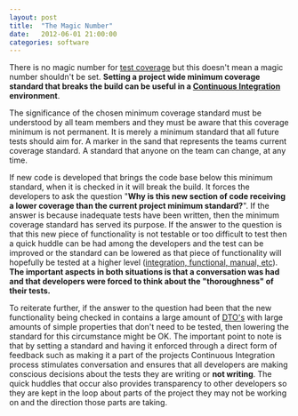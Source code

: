 ```yaml
---
layout: post
title:  "The Magic Number"
date:   2012-06-01 21:00:00
categories: software
---
```

There is no magic number for [test coverage](http://martinfowler.com/bliki/TestCoverage.html) but this doesn't mean a magic number shouldn't be set. **Setting a project wide minimum coverage standard that breaks the build can be useful in a [Continuous Integration](http://martinfowler.com/articles/continuousIntegration.html) environment**.

<!--more-->

The significance of the chosen minimum coverage standard must be understood by all team members and they must be aware that this coverage minimum is not permanent. It is merely a minimum standard that all future tests should aim for. A marker in the sand that represents the teams current coverage standard. A standard that anyone on the team can change, at any time.

If new code is developed that brings the code base below this minimum standard, when it is checked in it will break the build. It forces the developers to ask the question "**Why is this new section of code receiving a lower coverage than the current project minimum standard?**". If the answer is because inadequate tests have been written, then the minimum coverage standard has served its purpose. If the answer to the question is that this new piece of functionality is not testable or too difficult to test then a quick huddle can be had among the developers and the test can be improved or the standard can be lowered as that piece of functionality will hopefully be tested at a higher level ([integration, functional, manual, etc](http://martinfowler.com/bliki/TestPyramid.html)). **The important aspects in both situations is that a conversation was had and that developers were forced to think about the "thoroughness" of their tests.**

To reiterate further, if the answer to the question had been that the new functionality being checked in contains a large amount of [DTO's](http://en.wikipedia.org/wiki/Data_transfer_object) with large amounts of simple properties that don't need to be tested, then lowering the standard for this circumstance might be OK. The important point to note is that by setting a standard and having it enforced through a direct form of feedback such as making it a part of the projects Continuous Integration process stimulates conversation and ensures that all developers are making conscious decisions about the tests they are writing or **not writing**. The quick huddles that occur also provides transparency to other developers so they are kept in the loop about parts of the project they may not be working on and the direction those parts are taking.
